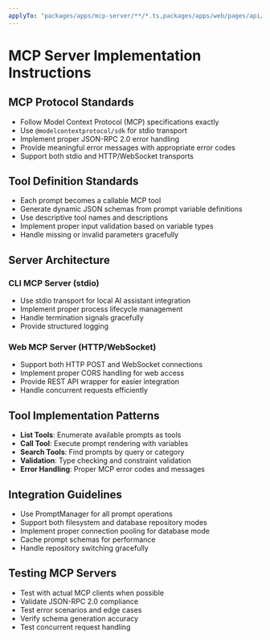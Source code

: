 ```yaml
---
applyTo: "packages/apps/mcp-server/**/*.ts,packages/apps/web/pages/api/mcp/**/*.ts"
---
```


# MCP Server Implementation Instructions

## MCP Protocol Standards

- Follow Model Context Protocol (MCP) specifications exactly
- Use `@modelcontextprotocol/sdk` for stdio transport
- Implement proper JSON-RPC 2.0 error handling
- Provide meaningful error messages with appropriate error codes
- Support both stdio and HTTP/WebSocket transports

## Tool Definition Standards

- Each prompt becomes a callable MCP tool
- Generate dynamic JSON schemas from prompt variable definitions
- Use descriptive tool names and descriptions
- Implement proper input validation based on variable types
- Handle missing or invalid parameters gracefully

## Server Architecture

### CLI MCP Server (stdio)
- Use stdio transport for local AI assistant integration
- Implement proper process lifecycle management
- Handle termination signals gracefully
- Provide structured logging

### Web MCP Server (HTTP/WebSocket)
- Support both HTTP POST and WebSocket connections
- Implement proper CORS handling for web access
- Provide REST API wrapper for easier integration
- Handle concurrent requests efficiently

## Tool Implementation Patterns

- **List Tools**: Enumerate available prompts as tools
- **Call Tool**: Execute prompt rendering with variables
- **Search Tools**: Find prompts by query or category
- **Validation**: Type checking and constraint validation
- **Error Handling**: Proper MCP error codes and messages

## Integration Guidelines

- Use PromptManager for all prompt operations
- Support both filesystem and database repository modes
- Implement proper connection pooling for database mode
- Cache prompt schemas for performance
- Handle repository switching gracefully

## Testing MCP Servers

- Test with actual MCP clients when possible
- Validate JSON-RPC 2.0 compliance
- Test error scenarios and edge cases
- Verify schema generation accuracy
- Test concurrent request handling